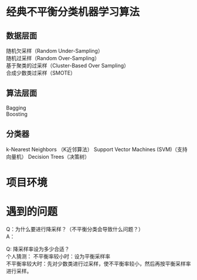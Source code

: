 # 经典不平衡分类机器学习算法
## 数据层面
随机欠采样（Random Under-Sampling）   
随机过采样（Random Over-Sampling）   
基于聚类的过采样（Cluster-Based Over Sampling）   
合成少数类过采样（SMOTE）   

## 算法层面
Bagging   
Boosting


## 分类器
k-Nearest Neighbors （K近邻算法）
Support Vector Machines (SVM)（支持向量机）
Decision Trees（决策树）

# 项目环境

# 遇到的问题
Q：为什么要进行降采样？（不平衡分类会导致什么问题？）   
A：

Q: 降采样率设为多少合适？   
个人猜测：
不平衡率较小时：设为平衡采样率   
不平衡率较大时：先对少数类进行过采样，使不平衡率较小，然后再按平衡采样率进行采样。